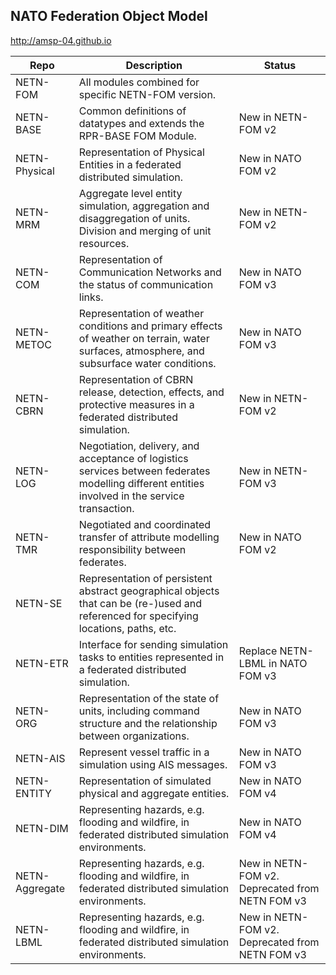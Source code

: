 ## NATO Federation Object Model

http://amsp-04.github.io

|Repo|Description|Status|
|---|---|---|
|NETN-FOM| All modules combined for specific NETN-FOM version.| |
|NETN-BASE| Common definitions of datatypes and extends the RPR-BASE FOM Module.|New in NETN-FOM v2 |
|NETN-Physical| Representation of Physical Entities in a federated distributed simulation.|New in NATO FOM v2 |
|NETN-MRM| Aggregate level entity simulation, aggregation and disaggregation of units. Division and merging of unit resources.|New in NETN-FOM v2 |
|NETN-COM| Representation of Communication Networks and the status of communication links.|New in NATO FOM v3|
|NETN-METOC| Representation of weather conditions and primary effects of weather on terrain, water surfaces, atmosphere, and subsurface water conditions.|New in NATO FOM v3 |
|NETN-CBRN| Representation of CBRN release, detection, effects, and protective measures in a federated distributed simulation.|New in NETN-FOM v2 |
|NETN-LOG| Negotiation, delivery, and acceptance of logistics services between federates modelling different entities involved in the service transaction. | New in NETN-FOM v3 |
|NETN-TMR| Negotiated and coordinated transfer of attribute modelling responsibility between federates. |New in NATO FOM v2 |
|NETN-SE| Representation of persistent abstract geographical objects that can be (re-)used and referenced for specifying locations, paths, etc. | |
|NETN-ETR| Interface for sending simulation tasks to entities represented in a federated distributed simulation.| Replace NETN-LBML in NATO FOM v3|
|NETN-ORG| Representation of the state of units, including command structure and the relationship between organizations. | New in NATO FOM v3|
|NETN-AIS| Represent vessel traffic in a simulation using AIS messages.| New in NATO FOM v3|
|NETN-ENTITY| Representation of simulated physical and aggregate entities.|New in NATO FOM v4 |
|NETN-DIM| Representing hazards, e.g. flooding and wildfire, in federated distributed simulation environments.|New in NATO FOM v4|
|NETN-Aggregate| Representing hazards, e.g. flooding and wildfire, in federated distributed simulation environments.|New in NETN-FOM v2. Deprecated from NETN FOM v3|
|NETN-LBML| Representing hazards, e.g. flooding and wildfire, in federated distributed simulation environments.|New in NETN-FOM v2. Deprecated from NETN FOM v3|
